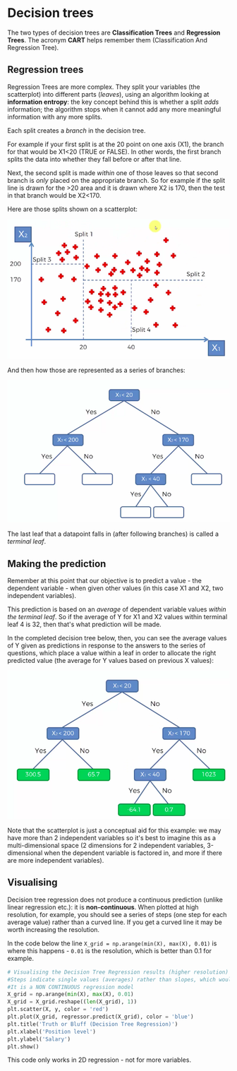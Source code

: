 # Decision trees

The two types of decision trees are **Classification Trees** and **Regression Trees**. The acronym **CART** helps remember them (Classification And Regression Tree).

## Regression trees

Regression Trees are more complex. They split your variables (the scatterplot) into different parts (*leaves*), using an algorithm looking at **information entropy**: the key concept behind this is whether a split *adds* information; the algorithm stops when it cannot add any more meaningful information with any more splits.

Each split creates a *branch* in the decision tree.

For example if your first split is at the 20 point on one axis (X1), the branch for that would be X1<20 (TRUE or FALSE). In other words, the first branch splits the data into whether they fall before or after that line.

Next, the second split is made *within* one of those leaves so that second branch is *only* placed on the appropriate branch. So for example if the split line is drawn for the >20 area and it is drawn where X2 is 170, then the test in that branch would be X2<170.

Here are those splits shown on a scatterplot:

![](/svr_scatter.png)

And then how those are represented as a series of branches:

![](/svr_tree.png)

The last leaf that a datapoint falls in (after following branches) is called a *terminal leaf*.

## Making the prediction

Remember at this point that our objective is to predict a value - the dependent variable - when given other values (in this case X1 and X2, two independent variables).

This prediction is based on an *average* of dependent variable values *within the terminal leaf*. So if the average of Y for X1 and X2 values within terminal leaf 4 is 32, then that's what prediction will be made.

In the completed decision tree below, then, you can see the average values of Y given as predictions in response to the answers to the series of questions, which place a value within a leaf in order to allocate the right predicted value (the average for Y values based on previous X values):

![](/svr_predictions.png)

Note that the scatterplot is just a conceptual aid for this example: we may have more than 2 independent variables so it's best to imagine this as a multi-dimensional space (2 dimensions for 2 independent variables, 3-dimensional when the dependent variable is factored in, and more if there are more independent variables).

## Visualising

Decision tree regression does not produce a continuous prediction (unlike linear regression etc.): it is **non-continuous**. When plotted at high resolution, for example, you should see a series of steps (one step for each average value) rather than a curved line. If you get a curved line it may be worth increasing the resolution.

In the code below the line `X_grid = np.arange(min(X), max(X), 0.01)` is where this happens - `0.01` is the resolution, which is better than 0.1 for example.

```py
# Visualising the Decision Tree Regression results (higher resolution)
#Steps indicate single values (averages) rather than slopes, which would be shown at lower resolution
#It is a NON CONTINUOUS regression model
X_grid = np.arange(min(X), max(X), 0.01)
X_grid = X_grid.reshape((len(X_grid), 1))
plt.scatter(X, y, color = 'red')
plt.plot(X_grid, regressor.predict(X_grid), color = 'blue')
plt.title('Truth or Bluff (Decision Tree Regression)')
plt.xlabel('Position level')
plt.ylabel('Salary')
plt.show()
```

This code only works in 2D regression - not for more variables.
